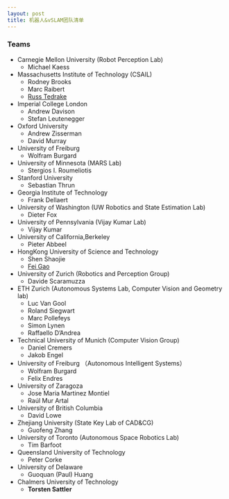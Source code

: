 ```yaml
---
layout: post
title: 机器人&vSLAM团队清单
---
```


### Teams

- Carnegie Mellon University (Robot Perception Lab)
  - Michael Kaess
- Massachusetts Institute of Technology (CSAIL)
  - Rodney Brooks
  - Marc Raibert
  - [Russ Tedrake](http://groups.csail.mit.edu/locomotion/russt.html)
- Imperial College London
  - Andrew Davison
  - Stefan Leutenegger
- Oxford University
  - Andrew Zisserman
  - David Murray
- University of Freiburg
  - Wolfram Burgard
- University of Minnesota (MARS Lab)
  - Stergios I. Roumeliotis
- Stanford University
  - Sebastian Thrun
- Georgia Institute of Technology
  - Frank Dellaert
- University of Washington (UW Robotics and State Estimation Lab)
  - Dieter Fox
- University of Pennsylvania (Vijay Kumar Lab)
  - Vijay Kumar
- University of California,Berkeley
  - Pieter Abbeel
- HongKong University of Science and Technology
  - Shen Shaojie
  - [Fei Gao](https://ustfei.com)
- University of Zurich (Robotics and Perception Group)
  - Davide Scaramuzza
- ETH Zurich (Autonomous Systems Lab, Computer Vision and Geometry lab)
  - Luc Van Gool
  - Roland Siegwart
  - Marc Pollefeys
  - Simon Lynen
  - Raffaello D’Andrea
- Technical University of Munich (Computer Vision Group)
  - Daniel Cremers
  - Jakob Engel
- University of Freiburg （Autonomous Intelligent Systems）
  - Wolfram Burgard
  - Felix Endres
- University of Zaragoza
  - Jose Maria Martinez Montiel
  - Raúl Mur Artal
- University of British Columbia
  - David Lowe
- Zhejiang University (State Key Lab of CAD&CG)
  - Guofeng Zhang
- University of Toronto (Autonomous Space Robotics Lab)
  - Tim Barfoot
- Queensland University of Technology
  - Peter Corke
- University of Delaware
  - Guoquan (Paul) Huang
- Chalmers University of Technology
  - **Torsten Sattler**